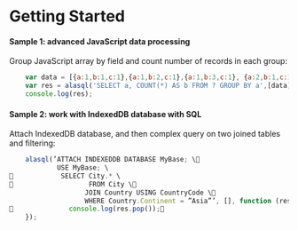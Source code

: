 # Getting Started

#### Sample 1: advanced JavaScript data processing

Group JavaScript array by field and count number of records in each group:

```js
    var data = [{a:1,b:1,c:1},{a:1,b:2,c:1},{a:1,b:3,c:1}, {a:2,b:1,c:1}];
    var res = alasql('SELECT a, COUNT(*) AS b FROM ? GROUP BY a',[data]);
    console.log(res);
```

#### Sample 2: work with IndexedDB database with SQL 

Attach IndexedDB database, and then complex query on two joined tables and filtering:
 
```js
    alasql(’ATTACH INDEXEDDB DATABASE MyBase; \ 
            USE MyBase; \
            SELECT City.* \
                   FROM City \
                   JOIN Country USING CountryCode \
                   WHERE Country.Continent = ”Asia”’, [], function (res) {
              console.log(res.pop());
    }); 
